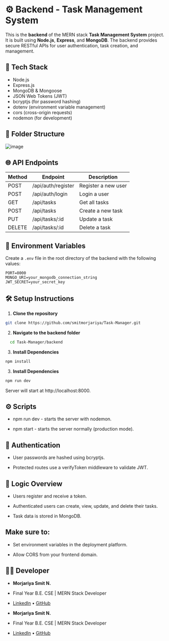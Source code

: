 # ⚙️ Backend - Task Management System

This is the **backend** of the MERN stack **Task Management System** project. It is built using **Node.js**, **Express**, and **MongoDB**. The backend provides secure RESTful APIs for user authentication, task creation, and management.

## 🚀 Tech Stack

- Node.js
- Express.js
- MongoDB & Mongoose
- JSON Web Tokens (JWT)
- bcryptjs (for password hashing)
- dotenv (environment variable management)
- cors (cross-origin requests)
- nodemon (for development)

## 📂 Folder Structure

![image](https://github.com/user-attachments/assets/dbc35042-f2cc-44f8-9832-631f178808d9)



## 🌐 API Endpoints

| Method | Endpoint           | Description               |
|--------|--------------------|---------------------------|
| POST   | /api/auth/register | Register a new user       |
| POST   | /api/auth/login    | Login a user              |
| GET    | /api/tasks         | Get all tasks             |
| POST   | /api/tasks         | Create a new task         |
| PUT    | /api/tasks/:id     | Update a task             |
| DELETE | /api/tasks/:id     | Delete a task             |

## 🔐 Environment Variables

Create a `.env` file in the root directory of the backend with the following values:

```env
PORT=8000
MONGO_URI=your_mongodb_connection_string
JWT_SECRET=your_secret_key
```

## 🛠️ Setup Instructions
1. **Clone the repository**
```bash
git clone https://github.com/smitmorjariya/Task-Manager.git
```

2. **Navigate to the backend folder**
```bash
  cd Task-Manager/backend
```

3. **Install Dependencies**
```bash
npm install
```
3. **Install Dependencies**
```bash
npm run dev
```
Server will start at http://localhost:8000.

## ⚙️ Scripts

- npm run dev - starts the server with nodemon.

- npm start - starts the server normally (production mode).

## 🔐 Authentication

- User passwords are hashed using bcryptjs.

- Protected routes use a verifyToken middleware to validate JWT.


## 🧠 Logic Overview

- Users register and receive a token.

- Authenticated users can create, view, update, and delete their tasks.

- Task data is stored in MongoDB.

## Make sure to:

- Set environment variables in the deployment platform.

- Allow CORS from your frontend domain.


## 👨‍💻 Developer

- **Morjariya Smit N.**
- Final Year B.E. CSE | MERN Stack Developer  
- [LinkedIn](https://www.linkedin.com/in/smit-morjariya021/) • [GitHub](https://github.com/smitmorjariya)


- **Morjariya Smit N.**
- Final Year B.E. CSE | MERN Stack Developer  
- [LinkedIn](https://www.linkedin.com/in/smit-morjariya021/) • [GitHub](https://github.com/smitmorjariya)

